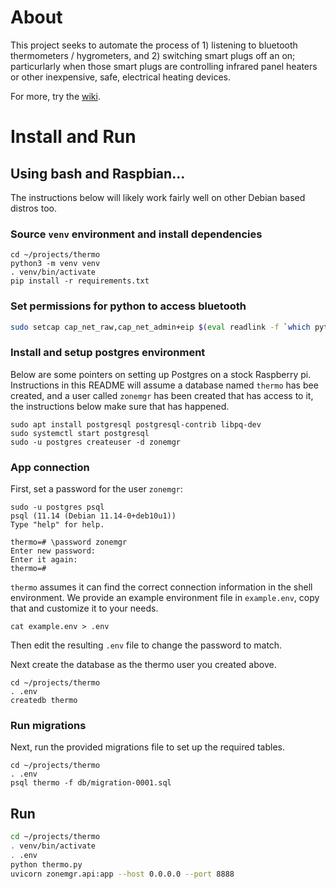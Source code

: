 # About
This project seeks to automate the process of 1) listening to bluetooth thermometers / hygrometers, and 2)
switching smart plugs off an on; particurlarly when those smart plugs are controlling infrared panel heaters
or other inexpensive, safe, electrical heating devices. 

For more, try the [wiki](https://github.com/kylehodgson/thermo/wiki).

# Install and Run

## Using bash and Raspbian...
The instructions below will likely work fairly well on other Debian based distros too. 
### Source `venv` environment and install dependencies
```
cd ~/projects/thermo
python3 -m venv venv
. venv/bin/activate
pip install -r requirements.txt
```

### Set permissions for python to access bluetooth
```bash
sudo setcap cap_net_raw,cap_net_admin+eip $(eval readlink -f `which python3`)
```

### Install and setup postgres environment
Below are some pointers on setting up Postgres on a stock Raspberry pi. Instructions in this README will assume a database named `thermo` has bee created, and a user called `zonemgr` has been created that has access to it, the instructions below make sure that has happened.
```
sudo apt install postgresql postgresql-contrib libpq-dev
sudo systemctl start postgresql
sudo -u postgres createuser -d zonemgr
```

### App connection
First, set a password for the user `zonemgr`:
```
sudo -u postgres psql
psql (11.14 (Debian 11.14-0+deb10u1))
Type "help" for help.

thermo=# \password zonemgr
Enter new password: 
Enter it again: 
thermo=# 
```

`thermo` assumes it can find the correct connection information in the shell environment. We provide an example environment file in `example.env`, copy that and customize it to your needs.

```
cat example.env > .env
```

Then edit the resulting `.env` file to change the password to match.

Next create the database as the thermo user you created above.
```
cd ~/projects/thermo
. .env
createdb thermo
```
### Run migrations

Next, run the provided migrations file to set up the required tables. 
```
cd ~/projects/thermo
. .env
psql thermo -f db/migration-0001.sql
```


## Run
```bash
cd ~/projects/thermo
. venv/bin/activate
. .env
python thermo.py
uvicorn zonemgr.api:app --host 0.0.0.0 --port 8888
```
